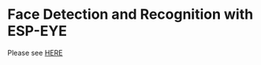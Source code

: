 # Face Detection and Recognition with ESP-EYE

Please see [HERE](../../../docs/en/get-started/ESP-EYE_Getting_Started_Guide.md)
